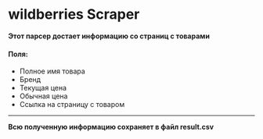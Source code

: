 # wildberries Scraper

<b> Этот парсер достает информацию со страниц с товарами </b>


<h4>Поля:</h4>
<ul> 
  <li>Полное имя товара </li>
  <li>Бренд</li>
  <li>Текущая цена</li>
  <li>Обычная цена</li>
  <li>Ссылка на страницу с товаром</li>
  
</ul>
<hr> 
<b> Всю полученную информацию сохраняет в файл result.csv </b>
